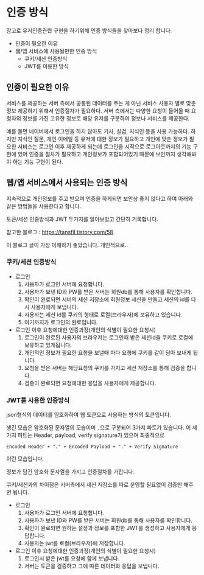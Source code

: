 # 인증 방식

장고로 유저인증관련 구현을 하기위해 인증 방식들을 찾아보다 정리 합니다.

- 인증이 필요한 이유
- 웹/앱 서비스에 사용될만한 인증 방식
  - 쿠키/세션 인증방식
  - JWT를 이용한 방식

## 인증이 필요한 이유

서비스를 제공하는 서버 측에서 공통된 데이터를 주는 게 아닌 서비스 사용자 별로 맞춘 정보 제공하기 위해서 인증절차가 필요하다. 서버 측에서는 다양한 요청이 들어올 때 요청자의 정보를 가진 고유한 정보로 해당 유저를 구분하여 정보나 서비스를 제공한다.

예를 들면 네이버에서 로그인을 하지 않아도 기사, 실검, 지식인 등을 사용 가능하다. 하지만 지식인 질문, 개인 이메일 등 유저에 대한 정보가 필요하고 개인에 맞춘 정보가 필요한 서비스는 로그인 이후 제공하게 되는데 로그인을 시작으로 로그아웃까지의 기능 구현에 있어 인증을 절차가 필요하고 개인정보가 포함되어있기 때문에 보안까지 생각해봐야 하는 기능 구현이 된다.

## 웹/앱 서비스에서 사용되는 인증 방식

지속적으로 개인정보를 주고 받으며 인증을 하게되면 보안상 좋지 않다고 하여 아래와 같은 방법들을 사용한다고 합니다.

토큰/세션 인증방식과 JWT 두가지를 알아보았고 간단히 기록합니다.

참고한 블로그 : https://tansfil.tistory.com/58

이 블로그 글이 가장 이해하기 좋았습니다. 개인적으로..

### 쿠키/세션 인증방식

- 로그인
  1. 사용자가 로그인 서버에 요청합니다.
  2. 사용자가 보낸 ID와 PW를 받은 서버는 회원db를 통해 사용자를 확인합니다.
  3. 확인이 완료되면 서버의 세션 저장소에 회원정보 세션을 만들고 세션의 id를 다시 사용자에게 보냅니다.
  4. 사용자는 세션 id를 쿠키의 형태로 로컬(브라우저)에 보유하고 있습니다.
  5. 여기까지가 로그인의 완료입니다.
- 로그인 이후 요청에대한 인증과정(개인의 식별이 필요한 요청시)
  1. 로그인이 완료된 사용자의 브라우저는 로그인때 받은 세션id을 쿠키로 로컬에 보유하고 있게됩니다.
  2. 개인적인 정보가 필요한 요청을 보낼때 마다 요청에 쿠키를 같이 담아 보내게 됩니다.
  3. 요청을 받은 서버는 해당요청의 쿠키를 가지고 세션 저장소를 통해 검증을 합니다.
  4. 검증이 완료되면 요청에대한 응답을 사용자에게 제공합니다.

### JWT를 사용한 인증방식

json형식의 데이터를 암호화하여 웹 토큰으로 사용하는 방식의 토큰입니다.

생긴 모습은 암호화된 문자열의 모습이며 `.`으로 구분되어 3가지 파트가 있습니다. 이 세가지 파트는 Header, payload, verify signature가 있으며 최종적으로

    Encoded Header + "." + Encoded Payload + "." + Verify Signature

이런 모습입니다.

정보가 담긴 암호화 문자열을 가지고 인증절차를 가집니다.

쿠키/세션과의 차이점은 서버측에서 세션 저장소를 따로 운영할 필요없이 검증만 해주면 됩니다.

- 로그인
  1. 사용자가 로그인 서버에 요청합니다.
  2. 사용자가 보낸 ID와 PW를 받은 서버는 회원db를 통해 사용자를 확인합니다.
  3. 확인이 완료되면 원하는 설정과 정보를 포함한 JWT를 생성하고 사용자에게 응답합니다.
  4. 사용자는 jwt를 로컬(브라우저)에 저장합니다.
- 로그인 이후 요청에대한 인증과정(개인의 식별이 필요한 요청시)
  1. 로그인시 받은 jwt를 요청에 함께 보냅니다.
  2. 서버는 토큰을 검증하고 그에 따른 데이터와 응답을 보냅니다.
